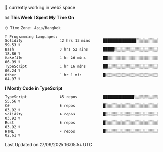 🔭 currently working in web3 space

<!--START_SECTION:waka-->
📊 **This Week I Spent My Time On** 

```text
🕑︎ Time Zone: Asia/Bangkok

💬 Programming Languages: 
Solidity                 12 hrs 13 mins      ███████████████░░░░░░░░░░   59.53 % 
Bash                     3 hrs 52 mins       █████░░░░░░░░░░░░░░░░░░░░   18.86 % 
Makefile                 1 hr 26 mins        ██░░░░░░░░░░░░░░░░░░░░░░░   06.99 % 
TypeScript               1 hr 16 mins        ██░░░░░░░░░░░░░░░░░░░░░░░   06.24 % 
Other                    1 hr 1 min          █░░░░░░░░░░░░░░░░░░░░░░░░   04.97 % 
```

**I Mostly Code in TypeScript** 

```text
TypeScript               85 repos            ██████████████░░░░░░░░░░░   55.56 % 
C#                       6 repos             █░░░░░░░░░░░░░░░░░░░░░░░░   03.92 % 
Solidity                 6 repos             █░░░░░░░░░░░░░░░░░░░░░░░░   03.92 % 
Rust                     6 repos             █░░░░░░░░░░░░░░░░░░░░░░░░   03.92 % 
HTML                     4 repos             █░░░░░░░░░░░░░░░░░░░░░░░░   02.61 % 
```




 Last Updated on 27/09/2025 16:05:54 UTC
<!--END_SECTION:waka-->
